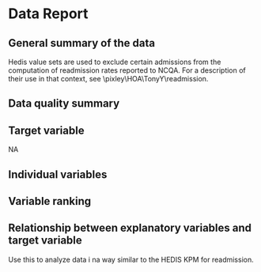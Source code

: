 # Data Report

## General summary of the data
Hedis value sets are used to exclude certain admissions from the computation of readmission rates reported to NCQA. For a description of their use in that context, see \\pixley\HOA\TonyY\readmission. 

## Data quality summary

## Target variable
NA

## Individual variables

## Variable ranking

## Relationship between explanatory variables and target variable
Use this to analyze data i na way similar to the HEDIS KPM for readmission.

